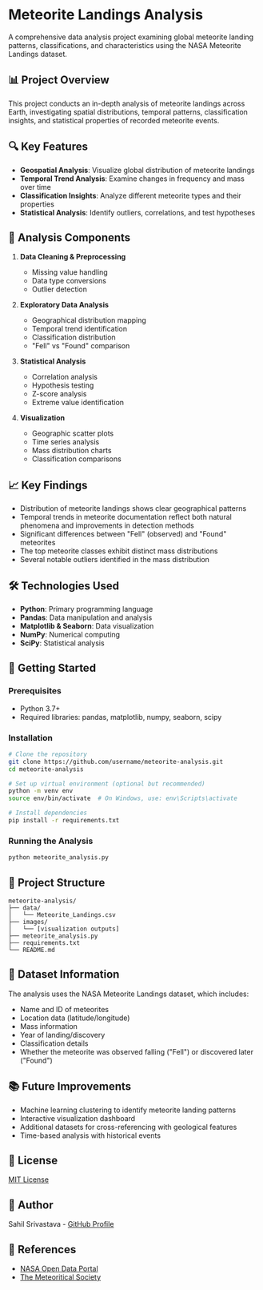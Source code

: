 # Meteorite Landings Analysis

A comprehensive data analysis project examining global meteorite landing patterns, classifications, and characteristics using the NASA Meteorite Landings dataset.

## 📊 Project Overview

This project conducts an in-depth analysis of meteorite landings across Earth, investigating spatial distributions, temporal patterns, classification insights, and statistical properties of recorded meteorite events.

## 🔍 Key Features

- **Geospatial Analysis**: Visualize global distribution of meteorite landings
- **Temporal Trend Analysis**: Examine changes in frequency and mass over time
- **Classification Insights**: Analyze different meteorite types and their properties
- **Statistical Analysis**: Identify outliers, correlations, and test hypotheses

## 🧪 Analysis Components

1. **Data Cleaning & Preprocessing**
   - Missing value handling
   - Data type conversions
   - Outlier detection

2. **Exploratory Data Analysis**
   - Geographical distribution mapping
   - Temporal trend identification
   - Classification distribution
   - "Fell" vs "Found" comparison

3. **Statistical Analysis**
   - Correlation analysis
   - Hypothesis testing
   - Z-score analysis
   - Extreme value identification

4. **Visualization**
   - Geographic scatter plots
   - Time series analysis
   - Mass distribution charts
   - Classification comparisons

## 📈 Key Findings

- Distribution of meteorite landings shows clear geographical patterns
- Temporal trends in meteorite documentation reflect both natural phenomena and improvements in detection methods
- Significant differences between "Fell" (observed) and "Found" meteorites
- The top meteorite classes exhibit distinct mass distributions
- Several notable outliers identified in the mass distribution

## 🛠️ Technologies Used

- **Python**: Primary programming language
- **Pandas**: Data manipulation and analysis
- **Matplotlib & Seaborn**: Data visualization
- **NumPy**: Numerical computing
- **SciPy**: Statistical analysis

## 🚀 Getting Started

### Prerequisites

- Python 3.7+
- Required libraries: pandas, matplotlib, numpy, seaborn, scipy

### Installation

```bash
# Clone the repository
git clone https://github.com/username/meteorite-analysis.git
cd meteorite-analysis

# Set up virtual environment (optional but recommended)
python -m venv env
source env/bin/activate  # On Windows, use: env\Scripts\activate

# Install dependencies
pip install -r requirements.txt
```

### Running the Analysis

```bash
python meteorite_analysis.py
```

## 📁 Project Structure

```
meteorite-analysis/
├── data/
│   └── Meteorite_Landings.csv
├── images/
│   └── [visualization outputs]
├── meteorite_analysis.py
├── requirements.txt
└── README.md
```

## 📝 Dataset Information

The analysis uses the NASA Meteorite Landings dataset, which includes:
- Name and ID of meteorites
- Location data (latitude/longitude)
- Mass information
- Year of landing/discovery
- Classification details
- Whether the meteorite was observed falling ("Fell") or discovered later ("Found")

## 📚 Future Improvements

- Machine learning clustering to identify meteorite landing patterns
- Interactive visualization dashboard
- Additional datasets for cross-referencing with geological features
- Time-based analysis with historical events

## 📄 License

[MIT License](LICENSE)

## 👤 Author

Sahil Srivastava - [GitHub Profile](https://github.com/Sahilsr10)

## 🔗 References

- [NASA Open Data Portal](https://data.nasa.gov/)
- [The Meteoritical Society](https://www.lpi.usra.edu/meteor/)
